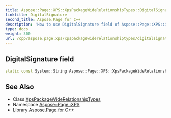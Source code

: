 ```yaml
---
title: Aspose::Page::XPS::XpsPackageWideRelationshipTypes::DigitalSignature field
linktitle: DigitalSignature
second_title: Aspose.Page for C++
description: 'How to use DigitalSignature field of Aspose::Page::XPS::XpsPackageWideRelationshipTypes class in C++.'
type: docs
weight: 300
url: /cpp/aspose.page.xps/xpspackagewiderelationshiptypes/digitalsignature/
---
```

## DigitalSignature field




```cpp
static const System::String Aspose::Page::XPS::XpsPackageWideRelationshipTypes::DigitalSignature
```

## See Also

* Class [XpsPackageWideRelationshipTypes](../)
* Namespace [Aspose::Page::XPS](../../)
* Library [Aspose.Page for C++](../../../)
